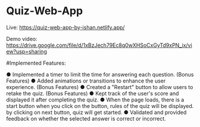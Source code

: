 # Quiz-Web-App

Live: https://quiz-web-app-by-ishan.netlify.app/

Demo video: https://drive.google.com/file/d/1xBzJech79Ec8q0wXHSoCxGyTd9xPN_ix/view?usp=sharing

#Implemented Features:

● Implemented a timer to limit the time for answering each question. (Bonus Features)
● Added animations or transitions to enhance the user experience. (Bonus Features)
● Created a "Restart" button to allow users to retake the quiz. (Bonus Features)
● Kept track of the user's score and displayed it after completing the quiz.
● When the page loads, there is a start button when you click on the button, rules of the quiz will be displayed. by clicking on next button, quiz will get started.
● Validated and provided feedback on whether the selected answer is correct or incorrect.
